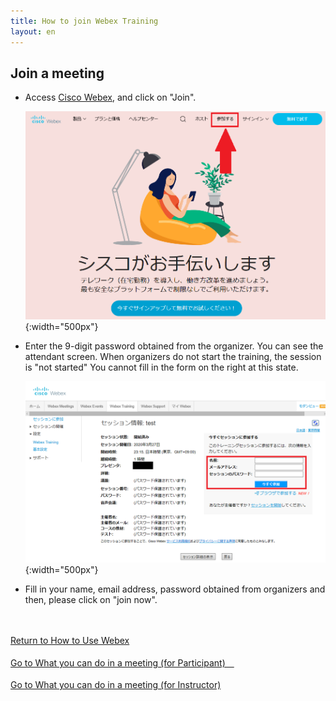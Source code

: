 ```yaml
---
title: How to join Webex Training
layout: en
---
```


## Join a meeting
* Access <a href="https://www.webex.com/" target="_blank">Cisco Webex</a>, and click on "Join".

	 ![Webex TOP画面](img/webex_toppage.png){:width="500px"}

* Enter the 9-digit password obtained from the organizer. You can see the attendant screen. When organizers do not start the training, the session is "not started" You cannot fill in the form on the right at this state.

	 ![Webex Training参加画面](img/webex_training_participate.png){:width="500px"}

* Fill in your name, email address, password obtained from organizers and then, please click on "join now".

<br>
<br>
<a href="index" target="_blank">Return to How to Use Webex</a>
<br>
<br>
<a href="meeting_participant" target="_blank">Go to What you can do in a meeting (for Participant)　</a>
<br>
<br>
<a href="meeting_owner" target="_blank">Go to What you can do in a meeting (for Instructor)</a>
